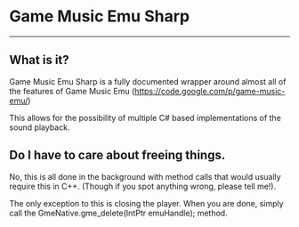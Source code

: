 # Game Music Emu Sharp
----
## What is it?

Game Music Emu Sharp is a fully documented wrapper around almost all of the features of Game Music Emu (https://code.google.com/p/game-music-emu/)

This allows for the possibility of multiple C# based implementations of the sound playback.

## Do I have to care about freeing things.

No, this is all done in the background with method calls that would usually require this in C++. (Though if you spot anything wrong, please tell me!).

The only exception to this is closing the player. When you are done, simply call the GmeNative.gme_delete(IntPtr emuHandle); method.